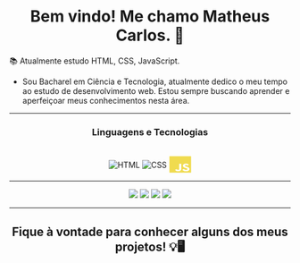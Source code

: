 <h1 align="center">Bem vindo! Me chamo Matheus Carlos. 👋</h1>
<p>
📚 Atualmente estudo HTML, CSS, JavaScript. <br>

-   Sou Bacharel em Ciência e Tecnologia, atualmente dedico o meu tempo ao estudo de desenvolvimento web. Estou sempre buscando aprender e aperfeiçoar meus conhecimentos nesta área.
</p>

<hr/>

 <h3 align="center">
Linguagens e Tecnologias
</h3>

 <div align="center" style="display: inline_block"><br>
  <img align="center" alt="HTML" height="30" width="40" src="https://icongr.am/devicon/html5-original-wordmark.svg">
  <img align="center" alt="CSS" height="30" width="40" src="https://icongr.am/devicon/css3-original-wordmark.svg">
  <img align="center" alt="Js" height="30" width="40" src="https://raw.githubusercontent.com/devicons/devicon/master/icons/javascript/javascript-plain.svg">

</div>

<hr/>

<div align="center"> 
 <a href="https://www.linkedin.com/in/matheuscarlosf/" target="_blank"><img src="https://img.shields.io/badge/-LinkedIn-%230077B5?style=for-the-badge&logo=linkedin&logoColor=white" target="_blank"></a> 
  <a href="https://www.instagram.com/matheuscarlosf/" target="_blank"><img src="https://img.shields.io/badge/-Instagram-%23E4405F?style=for-the-badge&logo=instagram&logoColor=white" target="_blank"></a>
  <a href = "mailto:matheuscarlos16@gmail.com" target="_blank"><img src="https://img.shields.io/badge/-Email-%23333?style=for-the-badge&logo=icloud&logoColor=white" target="_blank"></a>
  <a href = "https://api.whatsapp.com/send?phone=5588981309877" target="_blank"><img src="https://img.shields.io/badge/WhatsApp-25D366?style=for-the-badge&logo=whatsapp&logoColor=white" target="_blank"></a>

<hr/>

<h2 align="center">
  Fique à vontade para conhecer alguns dos meus projetos! 💡🖥
</h2>
